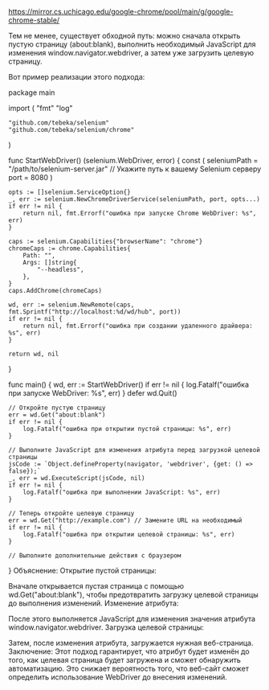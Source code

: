 https://mirror.cs.uchicago.edu/google-chrome/pool/main/g/google-chrome-stable/



Тем не менее, существует обходной путь:
можно сначала открыть пустую страницу (about:blank), 
выполнить необходимый JavaScript для изменения window.navigator.webdriver, а затем уже загрузить целевую страницу.

Вот пример реализации этого подхода:

package main

import (
	"fmt"
	"log"

	"github.com/tebeka/selenium"
	"github.com/tebeka/selenium/chrome"
)

func StartWebDriver() (selenium.WebDriver, error) {
	const (
		seleniumPath = "/path/to/selenium-server.jar" // Укажите путь к вашему Selenium серверу
		port         = 8080
	)

	opts := []selenium.ServiceOption{}
	_, err := selenium.NewChromeDriverService(seleniumPath, port, opts...)
	if err != nil {
		return nil, fmt.Errorf("ошибка при запуске Chrome WebDriver: %s", err)
	}

	caps := selenium.Capabilities{"browserName": "chrome"}
	chromeCaps := chrome.Capabilities{
		Path: "",
		Args: []string{
			"--headless",
		},
	}
	caps.AddChrome(chromeCaps)

	wd, err := selenium.NewRemote(caps, fmt.Sprintf("http://localhost:%d/wd/hub", port))
	if err != nil {
		return nil, fmt.Errorf("ошибка при создании удаленного драйвера: %s", err)
	}

	return wd, nil
}

func main() {
	wd, err := StartWebDriver()
	if err != nil {
		log.Fatalf("ошибка при запуске WebDriver: %s", err)
	}
	defer wd.Quit()

	// Откройте пустую страницу
	err = wd.Get("about:blank")
	if err != nil {
		log.Fatalf("ошибка при открытии пустой страницы: %s", err)
	}

	// Выполните JavaScript для изменения атрибута перед загрузкой целевой страницы
	jsCode := `Object.defineProperty(navigator, 'webdriver', {get: () => false});`
	_, err = wd.ExecuteScript(jsCode, nil)
	if err != nil {
		log.Fatalf("ошибка при выполнении JavaScript: %s", err)
	}

	// Теперь откройте целевую страницу
	err = wd.Get("http://example.com") // Замените URL на необходимый
	if err != nil {
		log.Fatalf("ошибка при открытии целевой страницы: %s", err)
	}

	// Выполните дополнительные действия с браузером
}
Объяснение:
Открытие пустой страницы:

Вначале открывается пустая страница с помощью wd.Get("about:blank"), чтобы предотвратить загрузку целевой страницы до выполнения изменений.
Изменение атрибута:

После этого выполняется JavaScript для изменения значения атрибута window.navigator.webdriver.
Загрузка целевой страницы:

Затем, после изменения атрибута, загружается нужная веб-страница.
Заключение:
Этот подход гарантирует, что атрибут будет изменён до того, как целевая страница будет загружена и сможет обнаружить автоматизацию. Это снижает вероятность того, что веб-сайт сможет определить использование WebDriver до внесения изменений.
